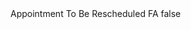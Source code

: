 <?xml version="1.0" encoding="UTF-8"?>
<CustomMetadata xmlns="http://soap.sforce.com/2006/04/metadata">
    <label>Appointment To Be Rescheduled FA</label>
    <protected>false</protected>
</CustomMetadata>
